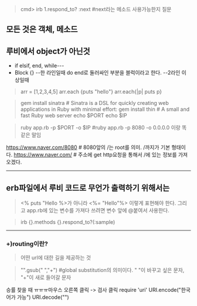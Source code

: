 > cmd> irb
> 1.respond_to? :next #next라는 메소드 사용가능한지 질문

모든 것은 객체, 메소드
---
## 루비에서 object가 아닌것
- if elsif, end, while---
- Block
    {}  --한 라인일때
    do end로 둘러싸인 부분을 블럭이라고 한다. --2라인 이상일때
  
> arr = [1,2,3,4,5]
> arr.each {puts "hello"}
> arr.each{|p| puts p}

> gem install sinatra  # Sinatra is a DSL for quickly creating web applications in Ruby with minimal effort:
> gem install thin     # A small and fast Ruby web server
> echo $PORT
> echo $IP

> ruby app.rb -p $PORT -o $IP   #ruby app.rb -p 8080 -o 0.0.0.0 이랑 똑같은 말임

https://www.naver.com/8080 # 8080앞의 /는 root를 의미. /까지가 기본 형태이다.
https://www.naver.com/  # 주소에 get http요청을 통해서 /에 있는 정보를 가져오겠다.

---

## erb파일에서 루비 코드로 무언가 출력하기 위해서는
> <% puts "Hello %>가 아니라 <%= "Hello"%> 이렇게 표현해야 한다.
> 그리고 app.rb에 있는 변수를 가져다 쓰려면 변수 앞에 @붙여서 사용한다.

> irb
> {}.methods
> {}.respond_to?(:sample)

---

### +)routing이란?
> 어떤 url에 대한 길을 제공하는 것


> "".gsub(" ","+")  #global substitution의 의미이다. " "이 바꾸고 싶은 문자, "+"이 새로 들어갈 문자

승률 찾을 때 ㅠㅠㅠ마우스 오른쪽 클릭 -> 검사 클릭
require 'uri'
URI.encode("한국어가 가능")
URI.decode("")
